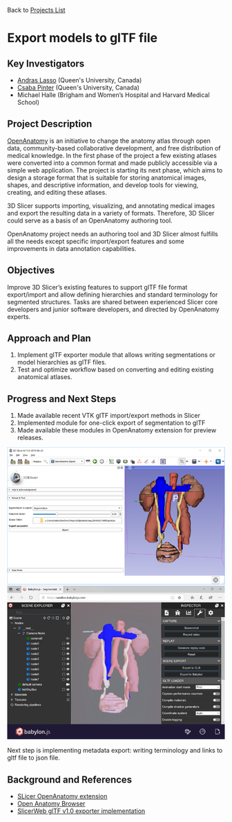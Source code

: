 Back to [Projects List](../../README.md#ProjectsList)

# Export models to glTF file

## Key Investigators

- [Andras Lasso](http://perk.cs.queensu.ca/users/lasso) (Queen's University, Canada)
- [Csaba Pinter](http://perk.cs.queensu.ca/users/pinter) (Queen's University, Canada)
- Michael Halle (Brigham and Women’s Hospital and Harvard Medical School)

## Project Description

[OpenAnatomy](https://www.openanatomy.org/) is an initiative to change the anatomy atlas through open data, community-based collaborative development, and free distribution of medical knowledge. In the first phase of the project a few existing atlases were converted into a common format and made publicly accessible via a simple web application. The project is starting its next phase, which aims to design a storage format that is suitable for storing anatomical images, shapes, and descriptive information, and develop tools for viewing, creating, and editing these atlases.

3D Slicer supports importing, visualizing, and annotating medical images and export the resulting data in a variety of formats. Therefore, 3D Slicer could serve as a basis of an OpenAnatomy authoring tool.

OpenAnatomy project needs an authoring tool and 3D Slicer almost fulfills all the needs except specific import/export features and some improvements in data annotation capabilities.

## Objectives

Improve 3D Slicer’s existing features to support glTF file format export/import and allow defining hierarchies and standard terminology for segmented structures. Tasks are shared between experienced Slicer core developers and junior software developers, and directed by OpenAnatomy experts.

## Approach and Plan

1. Implement glTF exporter module that allows writing segmentations or model hierarchies as glTF files.
1. Test and optimize workflow based on converting and editing existing anatomical atlases.

## Progress and Next Steps

1. Made available recent VTK glTF import/export methods in Slicer
1. Implemented module for one-click export of segmentation to glTF
1. Made available these modules in OpenAnatomy extension for preview releases.

![Open Anatomy glTF export module](OpenAnatomyExportModule.png)
![Exported glTF file in a web browser (rendered using babylon.js)](glTFWebViewer.png)

Next step is implementing metadata export: writing terminology and links to gltf file to json file.

## Background and References

- [SLicer OpenAnatomy extension](https://github.com/PerkLab/SlicerOpenAnatomy)
- [Open Anatomy Browser](https://www.openanatomy.org/)
- [SlicerWeb glTF v1.0 exporter implementation](https://github.com/pieper/SlicerWeb/blob/0952659e38dd6b0a7511242235f3919ee7e09048/WebServer/WebServer.py#L37-L533)

